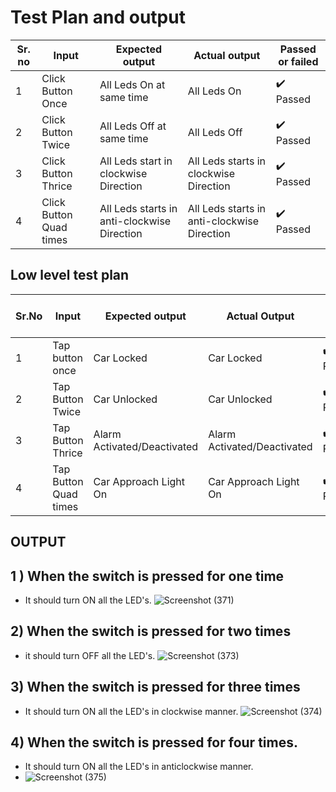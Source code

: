 #  Test Plan and output
|Sr. no| Input | Expected output | Actual output| Passed or failed  |
|------|-------|-----------------|--------------|-------------------|
| 1    | Click Button Once| All Leds On at same time | All Leds On | ✔️ Passed |
| 2    | Click Button Twice | All Leds Off at same time | All Leds Off | ✔️ Passed |
| 3    | Click Button Thrice | All Leds start in clockwise Direction | All Leds starts in clockwise Direction | ✔️ Passed |
| 4    | Click Button Quad times | All Leds starts in anti-clockwise Direction | All Leds starts in anti-clockwise Direction | ✔️ Passed |

## Low level test plan
| Sr.No | Input | Expected output | Actual Output | Passed or Failed |
|-------|-------|-----------------|---------------|------------------|
| 1     | Tap button once | Car Locked | Car Locked   | ✔️ Passed |
| 2     | Tap Button Twice| Car Unlocked | Car Unlocked | ✔️ Passed |
| 3     | Tap Button Thrice | Alarm Activated/Deactivated | Alarm Activated/Deactivated | ✔️ Passed |
| 4     | Tap Button Quad times | Car Approach Light On | Car Approach Light On | ✔️ Passedd |

## OUTPUT
## 1 ) When the switch is pressed for one time
* It should turn ON all the LED's.
![Screenshot (371)](https://user-images.githubusercontent.com/86889916/157999031-eef740b8-31a4-4af4-8059-c0e2f54a4beb.png)

 ## 2) When the switch is pressed for two times
* it should turn OFF all the LED's.
![Screenshot (373)](https://user-images.githubusercontent.com/86889916/157999233-6804402c-7e07-43b4-8ef0-882318a12e01.png)

## 3) When the switch is pressed for three times
* It should turn ON all the LED's in clockwise manner.
![Screenshot (374)](https://user-images.githubusercontent.com/86889916/157999282-4430934b-ef0b-40fe-8cf5-af902ed301c5.png)

## 4) When the switch is pressed for four times.
* It should turn ON all the LED's in anticlockwise manner.
* ![Screenshot (375)](https://user-images.githubusercontent.com/86889916/157999320-0cfc6443-1e47-47c2-b401-acc28ac29c65.png)
